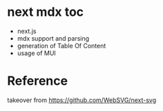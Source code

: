 # next mdx toc
* next.js
* mdx support and parsing
* generation of Table Of Content
* usage of MUI

# Reference
takeover from https://github.com/WebSVG/next-svg
